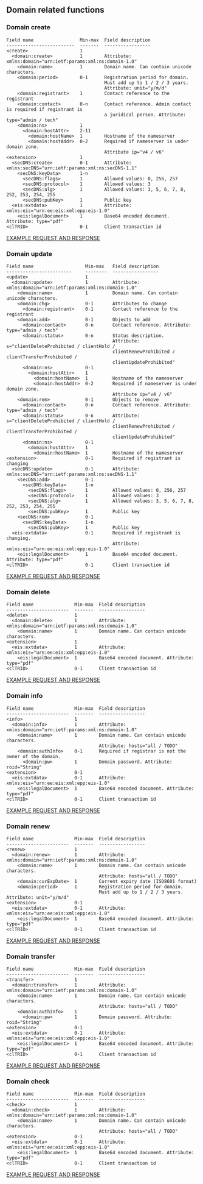 ## Domain related functions

### Domain create

    Field name                 Min-max  Field description
    -------------------------  -------  -----------------
    <create>                   1       
      <domain:create>          1        Attribute: xmlns:domain="urn:ietf:params:xml:ns:domain-1.0"
        <domain:name>          1        Domain name. Can contain unicode characters.
        <domain:period>        0-1      Registration period for domain. 
                                        Must add up to 1 / 2 / 3 years.
                                        Attribute: unit="y/m/d"
        <domain:registrant>    1        Contact reference to the registrant
        <domain:contact>       0-n      Contact reference. Admin contact is required if registrant is
                                        a juridical person. Attribute: type="admin / tech"
        <domain:ns>            1       
          <domain:hostAttr>    2-11    
            <domain:hostName>  1        Hostname of the nameserver
            <domain:hostAddr>  0-2      Required if nameserver is under domain zone. 
                                        Attribute ip="v4 / v6"
    <extension>                1       
      <secDNS:create>          0-1      Attribute: xmlns:secDNS="urn:ietf:params:xml:ns:secDNS-1.1"
        <secDNS:keyData>       1-n     
          <secDNS:flags>       1        Allowed values: 0, 256, 257
          <secDNS:protocol>    1        Allowed values: 3
          <secDNS:alg>         1        Allowed values: 3, 5, 6, 7, 8, 252, 253, 254, 255
          <secDNS:pubKey>      1        Public key
      <eis:extdata>            1        Attribute: xmlns:eis="urn:ee:eis:xml:epp:eis-1.0"
        <eis:legalDocument>    1        Base64 encoded document. Attribute: type="pdf"
    <clTRID>                   0-1      Client transaction id

[EXAMPLE REQUEST AND RESPONSE](/doc/epp-examples.md#epp-domain-with-valid-user-with-citizen-as-an-owner-creates-a-domain)

### Domain update

    Field name                   Min-max   Field description
    ------------------------     --------  -----------------
    <update>                     1        
      <domain:update>            1         Attribute: xmlns:domain="urn:ietf:params:xml:ns:domain-1.0"
        <domain:name>            1         Domain name. Can contain unicode characters.
        <domain:chg>             0-1       Attributes to change
          <domain:registrant>    0-1       Contact reference to the registrant
        <domain:add>             0-1       Objects to add
          <domain:contact>       0-n       Contact reference. Attribute: type="admin / tech"
          <domain:status>        0-n       Status description. 
                                           Attribute: s="clientDeleteProhibited / clientHold / 
                                           clientRenewProhibited / clientTransferProhibited / 
                                           clientUpdateProhibited"
          <domain:ns>            0-1      
            <domain:hostAttr>    1        
              <domain:hostName>  1         Hostname of the nameserver
              <domain:hostAddr>  0-2       Required if nameserver is under domain zone. 
                                           Attribute ip="v4 / v6"
        <domain:rem>             0-1       Objects to remove
          <domain:contact>       0-n       Contact reference. Attribute: type="admin / tech"
          <domain:status>        0-n       Attribute: s="clientDeleteProhibited / clientHold / 
                                           clientRenewProhibited / clientTransferProhibited / 
                                           clientUpdateProhibited"
          <domain:ns>            0-1      
            <domain:hostAttr>    1        
              <domain:hostName>  1         Hostname of the nameserver
    <extension>                  0-1       Required if registrant is changing
      <secDNS:update>            0-1       Attribute: xmlns:secDNS="urn:ietf:params:xml:ns:secDNS-1.1"
        <secDNS:add>             0-1      
          <secDNS:keyData>       1-n      
            <secDNS:flags>       1         Allowed values: 0, 256, 257
            <secDNS:protocol>    1         Allowed values: 3
            <secDNS:alg>         1         Allowed values: 3, 5, 6, 7, 8, 252, 253, 254, 255
            <secDNS:pubKey>      1         Public key
        <secDNS:rem>             0-1      
          <secDNS:keyData>       1-n      
            <secDNS:pubKey>      1         Public key
      <eis:extdata>              0-1       Required if registrant is changing. 
                                           Attribute: xmlns:eis="urn:ee:eis:xml:epp:eis-1.0"
        <eis:legalDocument>      1         Base64 encoded document. Attribute: type="pdf"
    <clTRID>                     0-1       Client transaction id

[EXAMPLE REQUEST AND RESPONSE](/doc/epp-examples.md#epp-domain-with-valid-user-with-valid-domain-updates-domain-and-adds-objects)

### Domain delete

    Field name               Min-max  Field description
    -----------------------  -------  -----------------
    <delete>                 1       
      <domain:delete>        1        Attribute: xmlns:domain="urn:ietf:params:xml:ns:domain-1.0"
        <domain:name>        1        Domain name. Can contain unicode characters.
    <extension>              1       
      <eis:extdata>          1        Attribute: xmlns:eis="urn:ee:eis:xml:epp:eis-1.0"
        <eis:legalDocument>  1        Base64 encoded document. Attribute: type="pdf"
    <clTRID>                 0-1      Client transaction id

[EXAMPLE REQUEST AND RESPONSE](/doc/epp-examples.md#epp-domain-with-valid-user-with-valid-domain-deletes-domain)

### Domain info

    Field name               Min-max  Field description
    -----------------------  -------  -----------------
    <info>                   1       
      <domain:info>          1        Attribute: xmlns:domain="urn:ietf:params:xml:ns:domain-1.0"
        <domain:name>        1        Domain name. Can contain unicode characters. 
                                      Attribute: hosts="all / TODO"
        <domain:authInfo>    0-1      Required if registrar is not the owner of the domain.
          <domain:pw>        1        Domain password. Attribute: roid="String"
    <extension>              0-1     
      <eis:extdata>          0-1      Attribute: xmlns:eis="urn:ee:eis:xml:epp:eis-1.0"
        <eis:legalDocument>  1        Base64 encoded document. Attribute: type="pdf"
    <clTRID>                 0-1      Client transaction id

[EXAMPLE REQUEST AND RESPONSE](/doc/epp-examples.md#epp-domain-with-valid-user-with-valid-domain-returns-domain-info)

### Domain renew

    Field name               Min-max  Field description
    -----------------------  -------  -----------------
    <renew>                  1       
      <domain:renew>         1        Attribute: xmlns:domain="urn:ietf:params:xml:ns:domain-1.0"
        <domain:name>        1        Domain name. Can contain unicode characters. 
                                      Attribute: hosts="all / TODO"
        <domain:curExpDate>  1        Current expiry date (ISO8601 format)
        <domain:period>      1        Registration period for domain. 
                                      Must add up to 1 / 2 / 3 years. Attribute: unit="y/m/d"
    <extension>              0-1     
      <eis:extdata>          0-1      Attribute: xmlns:eis="urn:ee:eis:xml:epp:eis-1.0"
        <eis:legalDocument>  1        Base64 encoded document. Attribute: type="pdf"
    <clTRID>                 0-1      Client transaction id

[EXAMPLE REQUEST AND RESPONSE](/doc/epp-examples.md#epp-domain-with-valid-user-with-valid-domain-renews-a-domain)

### Domain transfer

    Field name               Min-max  Field description
    -----------------------  -------  -----------------
    <transfer>               1       
      <domain:transfer>      1        Attribute: xmlns:domain="urn:ietf:params:xml:ns:domain-1.0"
        <domain:name>        1        Domain name. Can contain unicode characters. 
                                      Attribute: hosts="all / TODO"
        <domain:authInfo>    1       
          <domain:pw>        1        Domain password. Attribute: roid="String"
    <extension>              0-1     
      <eis:extdata>          0-1      Attribute: xmlns:eis="urn:ee:eis:xml:epp:eis-1.0"
        <eis:legalDocument>  1        Base64 encoded document. Attribute: type="pdf"
    <clTRID>                 0-1      Client transaction id

[EXAMPLE REQUEST AND RESPONSE](/doc/epp-examples.md#epp-domain-with-valid-user-with-two-epp-users-transfers-a-domain)

### Domain check

    Field name               Min-max  Field description
    -----------------------  -------  -----------------
    <check>                  1       
      <domain:check>         1        Attribute: xmlns:domain="urn:ietf:params:xml:ns:domain-1.0"
        <domain:name>        1        Domain name. Can contain unicode characters. 
                                      Attribute: hosts="all / TODO"
    <extension>              0-1     
      <eis:extdata>          0-1      Attribute: xmlns:eis="urn:ee:eis:xml:epp:eis-1.0"
        <eis:legalDocument>  1        Base64 encoded document. Attribute: type="pdf"
    <clTRID>                 0-1      Client transaction id

[EXAMPLE REQUEST AND RESPONSE](/doc/epp-examples.md#epp-domain-with-valid-user-checks-a-domain)
